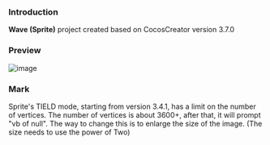### Introduction
**Wave (Sprite)** project created based on CocosCreator version 3.7.0

### Preview
![image](../../../gif/202202/2022022504.gif)

### Mark
Sprite's TIELD mode, starting from version 3.4.1, has a limit on the number of vertices. The number of vertices is about 3600+, after that, it will prompt "vb of null". The way to change this is to enlarge the size of the image. (The size needs to use the power of Two)